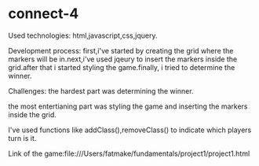 # connect-4

Used technologies: html,javascript,css,jquery.

Development process: first,i've started by creating the grid where the markers will be in.next,i've used jqeury to insert the markers inside the grid.after that i started styling the game.finally, i tried to determine the winner.

Challenges: the hardest part was determining the winner.

the most entertianing part was styling the game and inserting the markers inside the grid.

I've used functions like addClass(),removeClass() to indicate which players turn is it.

Link of the game:file:///Users/fatmake/fundamentals/project1/project1.html
